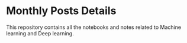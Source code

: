 # Monthly Posts Details
This repository contains all the notebooks and notes related to Machine learning and Deep learning.
